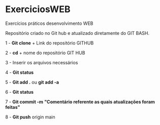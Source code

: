 # ExerciciosWEB
Exercícios práticos desenvolvimento WEB

Repositório criado no Git hub e atualizado diretamente do GIT BASH.



1 - **Git clone** + Link do repositório GITHUB

2 - **cd** + nome do repositório GIT HUB

3 - Inserir os arquivos necessários

4 - **Git status**

5 - **Git add .** ou **git add -a**

6 - **Git status**

7 - **Git commit -m** **"**Comentário referente as quais atualizações foram feitas**"**

8 - **Git push** origin main
